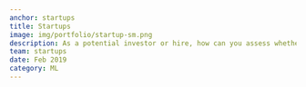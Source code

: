 ```yaml
---
anchor: startups
title: Startups
image: img/portfolio/startup-sm.png
description: As a potential investor or hire, how can you assess whether to further invest or join a startup? This project predicts type of status (acquisition, IPO, close, operating) for a company given current funding and company information. This can help potential investors or employees to look out factors to assess a startup and the potential exit path. <p>See <a href="https://github.com/pytgit/startup-classification">here</a> for code on Github.<br>See <a href="./blog/startup_classification">here</a> for blog post.</p>
team: startups
date: Feb 2019
category: ML
---
```

